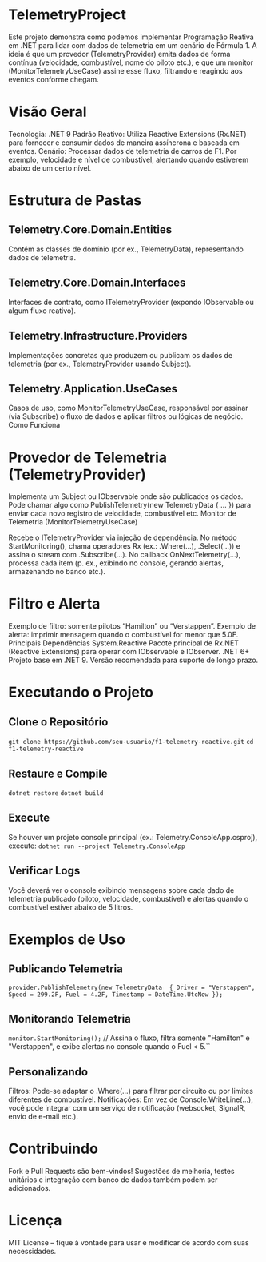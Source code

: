 # TelemetryProject
Este projeto demonstra como podemos implementar Programação Reativa em .NET para lidar com dados de telemetria em um cenário de Fórmula 1. A ideia é que um provedor (TelemetryProvider) emita dados de forma contínua (velocidade, combustível, nome do piloto etc.), e que um monitor (MonitorTelemetryUseCase) assine esse fluxo, filtrando e reagindo aos eventos conforme chegam.

# Visão Geral
Tecnologia: .NET 9
Padrão Reativo: Utiliza Reactive Extensions (Rx.NET) para fornecer e consumir dados de maneira assíncrona e baseada em eventos.
Cenário: Processar dados de telemetria de carros de F1. Por exemplo, velocidade e nível de combustível, alertando quando estiverem abaixo de um certo nível.

# Estrutura de Pastas
## Telemetry.Core.Domain.Entities
Contém as classes de domínio (por ex., TelemetryData), representando dados de telemetria.
## Telemetry.Core.Domain.Interfaces
Interfaces de contrato, como ITelemetryProvider (expondo IObservable<TelemetryData> ou algum fluxo reativo).
## Telemetry.Infrastructure.Providers
Implementações concretas que produzem ou publicam os dados de telemetria (por ex., TelemetryProvider usando Subject<TelemetryData>).
## Telemetry.Application.UseCases
Casos de uso, como MonitorTelemetryUseCase, responsável por assinar (via Subscribe) o fluxo de dados e aplicar filtros ou lógicas de negócio.
Como Funciona

# Provedor de Telemetria (TelemetryProvider)

Implementa um Subject<T> ou IObservable<TTelemetryData> onde são publicados os dados.
Pode chamar algo como PublishTelemetry(new TelemetryData { ... }) para enviar cada novo registro de velocidade, combustível etc.
Monitor de Telemetria (MonitorTelemetryUseCase)

Recebe o ITelemetryProvider via injeção de dependência.
No método StartMonitoring(), chama operadores Rx (ex.: .Where(...), .Select(...)) e assina o stream com .Subscribe(...).
No callback OnNextTelemetry(...), processa cada item (p. ex., exibindo no console, gerando alertas, armazenando no banco etc.).

# Filtro e Alerta
Exemplo de filtro: somente pilotos “Hamilton” ou “Verstappen”.
Exemplo de alerta: imprimir mensagem quando o combustível for menor que 5.0F.
Principais Dependências
System.Reactive
Pacote principal de Rx.NET (Reactive Extensions) para operar com IObservable<T> e IObserver<T>.
.NET 6+
Projeto base em .NET 9. Versão recomendada para suporte de longo prazo.

# Executando o Projeto
## Clone o Repositório
``git clone https://github.com/seu-usuario/f1-telemetry-reactive.git``
``cd f1-telemetry-reactive``
## Restaure e Compile
``dotnet restore``
``dotnet build``
## Execute
Se houver um projeto console principal (ex.: Telemetry.ConsoleApp.csproj), execute:
``dotnet run --project Telemetry.ConsoleApp``
## Verificar Logs
Você deverá ver o console exibindo mensagens sobre cada dado de telemetria publicado (piloto, velocidade, combustível) e alertas quando o combustível estiver abaixo de 5 litros.

# Exemplos de Uso
## Publicando Telemetria
``provider.PublishTelemetry(new TelemetryData 
{
    Driver = "Verstappen",
    Speed = 299.2F,
    Fuel = 4.2F,
    Timestamp = DateTime.UtcNow
});``

## Monitorando Telemetria
``monitor.StartMonitoring();``
// Assina o fluxo, filtra somente "Hamilton" e "Verstappen", e exibe alertas no console quando o Fuel < 5.``

## Personalizando
Filtros:
Pode-se adaptar o .Where(...) para filtrar por circuito ou por limites diferentes de combustível.
Notificações:
Em vez de Console.WriteLine(...), você pode integrar com um serviço de notificação (websocket, SignalR, envio de e-mail etc.).

# Contribuindo
Fork e Pull Requests são bem-vindos!
Sugestões de melhoria, testes unitários e integração com banco de dados também podem ser adicionados.

# Licença
MIT License – fique à vontade para usar e modificar de acordo com suas necessidades.
